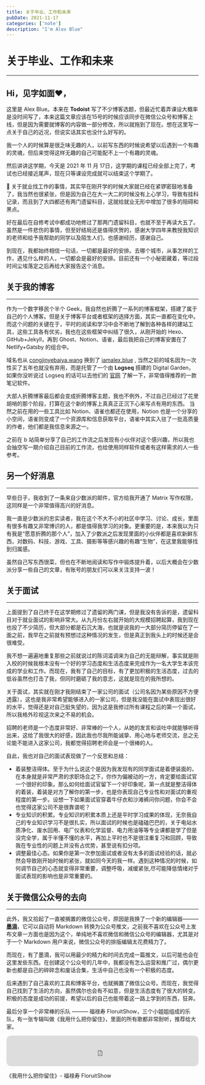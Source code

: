 ```yaml
---
title: 关于毕业、工作和未来
pubDate: 2021-11-17
categories: ['note']
description: "I'm Alex Blue"
---
```


# 关于毕业、工作和未来

---

## Hi，见字如面❤️，

这里是 Alex Blue。本来在 **Todoist** 写了不少博客选题，但最近忙着弄课设大概率是没时间写了，本来这篇文章应该在15号的时候应该同步在微信公众号和博客上线，但是因为需要就博客的内容做一部分修改，所以就拖到了现在。想在这里写一点关于自己的近况，但说实话其实也没什么好写的。

我一个人的时候算是很乏味无趣的人，以前写东西的时候说希望以后遇到一个有趣的灵魂，但后来觉得这样无趣的自己可能配不上一个有趣的灵魂。

然后讲讲这学期，今天是 2021 年 11 月 17日，这学期的课程已经全部上完了，考试也已经接近尾声，现在只等课设完成就可以结束这个学期了。

🍋
关于就业找工作的事情，其实早在刚开学的时候大家就已经在紧锣密鼓地准备了，我当然也很紧张，但是因为自己在大一大二的时候没有上心学习，导致有挂科记录，而且到了大四都还有两门遗留科目，这就给就业无形中增加了很多的阻碍和黑点。

好在最后在自修考试中都成功地修过了那两门遗留科目，也就不至于再读大五了。虽然是一件悲伤的事情，但至好结局还是值得庆贺的，感谢大学四年来教授我知识的老师和给予我帮助的同学以及陌生人们，也感谢经历，感谢自己。

到现在，我都始终相信一句话，一切都是最好的安排。去哪个城市，从事怎样的工作，遇见什么样的人，一切都会是最好的安排。目前还有一个小秘密藏着，等过段时间尘埃落定之后再给大家报告这个消息。

## 关于我的博客

---

作为一个数字移民个半个 Geek，我自然也折腾了一系列的博客框架，搭建了属于自己的个人博客。但是关于博客平台或者框架的选择方面，其实一直都在变化中。
而这个问题的关键在于，平时的阅读和学习中会不断地了解到各种各样的建站工具，这些工具各有优劣，我也在这些框架中纠结了很久，从刚开始的 Hexo、GitHub+Jekyll，再到 Ghost、Notion、语雀，最后我把自己的博客安置在了 Netlify+Gatsby 的组合中。

域名也从 [congjinyebaiya.wang](https://congjinyebaiya.wang) 换到了 [iamalex.blue](https://iamalex.blue/) , 当然之前的域名因为一次性买了五年也就没有弃用，而是托管了一个由 **Logseq** 搭建的 Digital Garden，如果你没听说过 Logseq 的话可以去他们的 [官网](https://logseq.com) 了解一下，非常值得推荐的一款笔记软件。

大部人折腾博客最后都会变成折腾博客主题，我也不例外，不过自己已经过了花里胡哨的那个阶段，打算在这个新的博客上真真正正沉下心来写点有用的东西。
当然之前在用的一些工具比如 Notion、语雀也都还在使用，Notion 也是一个分享的小空间，语雀则变成了一个资源库和信息获取平台，语雀中其实入驻了一批高质量的作者，他们都是我信息来源之一。

之前在 b 站简单分享了自己的工作流之后发现有小伙伴对这个感兴趣，所以我也会抽空写一期介绍自己目前的工作流，也给使用同样软件或者有这样需求的人一些参考。

## 另一个好消息

---

早些日子，我收到了一条来自少数派的邮件，官方给我开通了 Matrix 写作权限，这同样是一个非常值得高兴的好消息。

我一直是少数派的忠实读者，我在这个不大不小的社区中学习、讨论、成长，里面有很多有趣又非常博识的人，都是值得我学习的对象。更重要的是，本来我以为只有我是“愿意折腾的那个人”，加入了少数派之后发现里面的小伙伴都是喜欢新鲜东西，对数码、科技、游戏、工具、摄影等等感兴趣的有趣“生物”，在这里我能够找到归属感。

虽然自己写东西很菜，但也在不断地阅读和写作中锻炼提升着，以后大概会在少数派分享一些自己的文章，有账号的朋友们可以来关注支持一波！

## 关于面试

---

上面提到了自己终于在这学期修过了遗留的两门课，但是我没有告诉的是，遗留科目对于就业面试的影响非常大。从九月份左右就开始的大规模招聘起算，我到现在也投了不少简历，但大部分都是石沉大海，也就是说我的一大部分简历停留在了一面之前，我早在之前就有预想过这种情况的发生，但是真正到我头上的时候还是会很难受。

我不想一遍遍地重复那些之前就说过的陈词滥调来为自己的无能辩解，事实就是刚入校的时候我根本没有一个好的学习态度和生活态度来完成作为一名大学生本该完成的学业和工作。而现在，我有了自己的目标，有了更加积极的生活态度，过去的低谷虽然也打击了我，但同时磨砺了我的意志，这就是现在的我所想的。

关于面试，其实就在刚才我刚结束了一家公司的面试（公司名因为某些原因不方便透露），这也是我非常希望能够进入的一家公司，但是我没能在面试中表现出很好的水平，觉得还是对自己挺失望的，因为这是我修过所有课程之后的第一个面试，所以我格外珍视这次来之不易的机会。

招聘的老师是一个态度非常好、非常棒的一个人，从她的发言和谈吐中就能够听得出来，这给了我很大的好感，因此我也尽我所能诚挚、用心地与老师交流，总之无论能不能进入这家公司，我都觉得招聘老师会是一个很棒的人。

自此，我也对自己的面试表现做了一个反思和总结：

- 着装整洁得体。至于为什么说这个是因为我发现有的同学面试是着便装面的，在本身就是非常严肃的求职场合之下，你作为偏被动的一方，肯定要给面试官一个很好的印象。那么如何给面试官留下一个好印象呢，第一点就是整洁得体的着装，着装是对方了解你的第一步，也是你表现自己专业性和对面试的重视程度的第一步。设想一下如果面试官穿着牛仔衣和沙滩裤问你问题，你会不会也觉得这家公司不是很靠谱呢？
- 专业知识的积累。专业知识的积累本质上还是平时学习成果的体现，无奈我自己的专业知识学习不是很扎实，所以面试的时候也是磕磕巴巴的，关于电站水质净化、废水回用、电厂仪表和化学监督、电力用油等等专业课都是学了但是没完全学，属于半懂不懂的水平，再加上平时也不是很注重复习和回顾，导致我在专业性的问题上并没有占优势，甚至说有扣分项。
- 调整最佳心态。如果你是第一次参加面试或者没有太多的面试经验的话，就必然会导致刚开始时候的紧张，就如同今天的我一样。遇到这种情况的时候，如何调节自己的心态就变得非常重要，调整呼吸，减缓紧张,尽可能降低情绪对于面试表现的影响也是非常重要的。

## 关于微信公众号的去向

---

此外，我又拾起了一直被搁置的微信公众号，原因是我换了一个新的编辑器———[**墨滴**](https://www.mdnice.com/)，它可以自动将 Markdown 转换为公众号推文，之前我不喜欢在公众号上发布文章一方面也是因为这个，单纯地不喜欢微信和微信公众号的编辑器，尤其是对于一个 Markdown 用户来说，微信公众号的排版编辑太花费精力了。

而现在，有了墨滴，我可以用最少的精力和时间去完成一篇推文，以后可能也会在这里发些东西。在创建这个公众号的几年中，我都没有怎么运营和推广过，偶尔更新也都是自己的碎碎念和废话合集，生活中自己也没有一个积极的态度。

后来遇到了自己喜欢的工具和博客平台，也就搁置了微信公众号。而现在，我觉得自己找到了生活的方向，虽然偶尔也会有不如意，但是生活态度有了很大的转变。积极的态度是成功的前提，希望以后的自己也能带着这一路上学到的东西，狂奔。

最后分享一个非常棒的乐队 ——— 福禄寿 FloruitShow，三个小姐姐组成的乐队，有一张专辑叫做《我用什么把你留住》，里面的所有歌都非常耐听，推荐给大家。

<iframe style="border-radius: 12px" width="100%" height="80" title="Spotify Embed: 我用什么把你留住" frameborder="0" allowfullscreen="" allow="autoplay; clipboard-write; encrypted-media; fullscreen; picture-in-picture" src="https://open.spotify.com/embed/track/4TYi1udOmvZ0yIhHEMro5f?si=8eafa49dfe7843e8&amp;utm_source=oembed"></iframe>

《我用什么把你留住》- 福禄寿 FloruitShow
